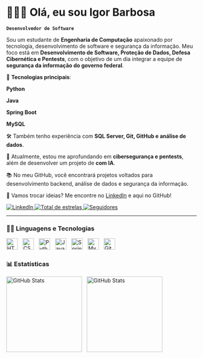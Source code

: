 # 🧑🏾‍💻 Olá, eu sou Igor Barbosa

**`Desenvolvedor de Software`**

Sou um estudante de **Engenharia de Computação** apaixonado por tecnologia, desenvolvimento de software e segurança da informação. Meu foco está em **Desenvolvimento de Software, Proteção de Dados, Defesa Cibernética e Pentests**, com o objetivo de um dia integrar a equipe de **segurança da informação do governo federal**.  

🔹 **Tecnologias principais**:  

**Python**

**Java**  

**Spring Boot**  

**MySQL**

🛠️ Também tenho experiência com **SQL Server, Git, GitHub e análise de dados**.  

🎯 Atualmente, estou me aprofundando em **cibersegurança e pentests**, além de desenvolver um projeto de **com IA**.  

📚 No meu GitHub, você encontrará projetos voltados para desenvolvimento backend, análise de dados e segurança da informação.   

💬 Vamos trocar ideias? Me encontre no [LinkedIn](https://www.linkedin.com/in/igor-pantoja) e aqui no GitHub!  


<p align="left">
    <a href="https://www.linkedin.com/in/igor-pantoja" target="_blank">
         <img 
           alt="Linkedln" 
           title="Visite meu Linkedln" 
           src="https://custom-icon-badges.demolab.com/badge/LinkedIn-0A66C2?style=for-the-badge&logo=linkedin&logoColor=white&"
    />
</a>
    <a href="https://github.com/igorbobs?tab=stars">
        <img 
            alt="Total de estrelas" 
            title="Total de estrelas GitHub" 
            src="https://custom-icon-badges.demolab.com/github/stars/igorbobs?color=55960c&style=for-the-badge&labelColor=488207&logo=star&label=estrelas"
        />
    </a>
   <a href="https://github.com/igorbobs?tab=followers">
    <img 
        alt="Seguidores" 
        title="Me siga no GitHub" 
        src="https://custom-icon-badges.demolab.com/github/followers/igorbobs?color=236ad3&labelColor=000000&style=for-the-badge&logo=github&label=Seguidores&logoColor=white"
    />
</a>

</p>

---

### 🤖👾 Linguagens e Tecnologias

<img 
    align="left" 
    alt="HTML"
    title="HTML" 
    width="30px" 
    style="padding-right: 10px;" 
    src="https://cdn.jsdelivr.net/gh/devicons/devicon@latest/icons/html5/html5-original.svg" 
/>
<img 
    align="left" 
    alt="CSS" 
    title="CSS"
    width="30px" 
    style="padding-right: 10px;" 
    src="https://cdn.jsdelivr.net/gh/devicons/devicon@latest/icons/css3/css3-original.svg" 
/>

<img 
    align="left" 
    alt="Python" 
    title="Python"
    width="30px" 
    style="padding-right: 10px;" 
    src="https://cdn.jsdelivr.net/gh/devicons/devicon@latest/icons/python/python-original.svg" 
/>

<img 
    align="left" 
    alt="Java" 
    title="Java"
    width="30px" 
    style="padding-right: 10px;" 
    src="https://cdn.jsdelivr.net/gh/devicons/devicon@latest/icons/java/java-original.svg" 
/>

<img 
    align="left" 
    alt="Spring Boot" 
    title="Spring Boot"
    width="30px" 
    style="padding-right: 10px;" 
    src="
      https://cdn.jsdelivr.net/gh/devicons/devicon@latest/icons/spring/spring-original.svg" 
/>
<img 
    align="left" 
    alt="MySQL"
    title="MySQL" 
    width="30px" 
    style="padding-right: 10px;" 
    src="
      https://cdn.jsdelivr.net/gh/devicons/devicon@latest/icons/mysql/mysql-original.svg" 
/>
<img 
    align="left" 
    alt="Git" 
    title="Git"
    width="30px" 
    style="padding-right: 10px;" 
    src="https://cdn.jsdelivr.net/gh/devicons/devicon@latest/icons/git/git-original.svg" 
/>

<br/>
<br/>

### 📊 Estatísticas

<p> <img 
    align="left" 
    alt="GitHub Stats" 
    height="200" 
    style="padding-right: 10px;" 
    src="https://github-readme-stats.vercel.app/api?username=igorbobs&show_icons=true&theme=dracula&include_all_commits=&locale=pt-br" 
  />
<img 
      align="left" 
      alt="GitHub Stats" 
      height="200" 
      style="padding-right: 10px;" 
      src="https://github-readme-stats.vercel.app/api/top-langs/?username=igorbobs&theme=dracula&layout=compact&custom_title=Tecnologias&langs_count=9" 
  />

</p>
